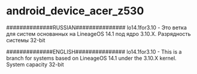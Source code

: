 # android_device_acer_z530

##############RUSSIAN###############
lo14.1for3.10 - Это ветка для систем основанных на LineageOS 14.1 под ядро 3.10.X. Разрядность системы 32-bit



##############ENGLISH###############
lo14.1for3.10 - This is a branch for systems based on LineageOS 14.1 under the 3.10.X kernel. System capacity 32-bit

